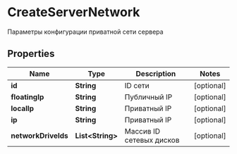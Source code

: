 

# CreateServerNetwork

Параметры конфигурации приватной сети сервера

## Properties

| Name | Type | Description | Notes |
|------------ | ------------- | ------------- | -------------|
|**id** | **String** | ID сети |  [optional] |
|**floatingIp** | **String** | Публичный IP |  [optional] |
|**localIp** | **String** | Приватный IP |  [optional] |
|**ip** | **String** | Приватный IP |  [optional] |
|**networkDriveIds** | **List&lt;String&gt;** | Массив ID сетевых дисков |  [optional] |



